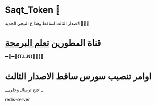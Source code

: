 # Saqt_Token 🤖

الاصدار الثالث لساقط وهذا ع التيجي الجديد🤾🏻‍♂️

# قناة المطورين [تعلم البرمحة](https://telegram.me/Ch_Dev)

<b>➖🔷➖🔻{T.L.N}🔻➖🔷➖</b>

# اوامر تنصيب سورس ساقط الاصدار الثالث

__افتخ ترمنال وخلي _

redis-server
